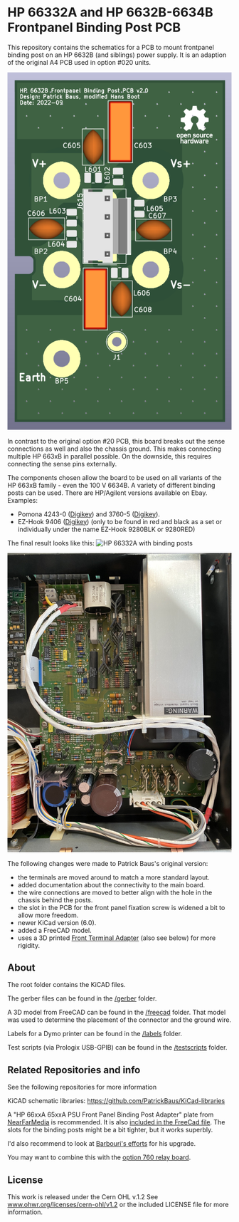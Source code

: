 HP 66332A and HP 6632B-6634B Frontpanel Binding Post PCB
===================
This repository contains the schematics for a PCB to mount frontpanel binding post on an HP 6632B (and siblings) power supply. It is an adaption of the original A4 PCB used in option #020 units.

![Current driver circuit board](images/board.png)

In contrast to the original option #20 PCB, this board breaks out the sense connections as well and also the chassis ground. This makes connecting multiple HP 663xB in parallel possible. On the downside, this requires connecting the sense pins externally.   

The components chosen allow the board to be used on all variants of the HP 663xB family - even the 100 V 6634B. A variety of different binding posts can be used. There are HP/Agilent versions available on Ebay. Examples:
- Pomona 4243-0 ([Digikey](https://www.digikey.de/en/products/detail/pomona-electronics/4243-0/604321)) and 3760-5 ([Digikey](https://www.digikey.de/en/products/detail/pomona-electronics/3760-5/736554)).
- EZ-Hook 9406 ([Digikey](https://www.digikey.fr/en/products/detail/e-z-hook/9406/574036)) (only to be found in red and black as a set or individually under the name EZ-Hook 9280BLK or 9280RED)

The final result looks like this:
![HP 66332A with binding posts](images/final.png)

![HP 66332A inside](images/inside.jpg)

The following changes were made to Patrick Baus's original version:

- the terminals are moved around to match a more standard layout.
- added documentation about the connectivity to the main board.
- the wire connections are moved to better align with the hole in the chassis behind the posts.
- the slot in the PCB for the front panel fixation screw is widened a bit to allow more freedom.
- newer KiCad version (6.0).
- added a FreeCAD model.
- uses a 3D printed [Front Terminal Adapter](freecad/Front_Terminal_Adapter.stl) (also see below) for more rigidity.

About
-----
The root folder contains the KiCAD files.

The gerber files can be found in the [/gerber](gerber/) folder.

A 3D model from FreeCAD can be found in the [/freecad](freecad/) folder. That model was used to determine the placement of the connector and the ground wire.

Labels for a Dymo printer can be found in the [/labels](labels/) folder.

Test scripts (via Prologix USB-GPIB) can be found in the [/testscripts](testscripts/) folder.

Related Repositories and info
-----------------------------

See the following repositories for more information

KiCAD schematic libraries: https://github.com/PatrickBaus/KiCad-libraries

A "HP 66xxA 65xxA PSU Front Panel Binding Post Adapter" plate from [NearFarMedia](https://www.thingiverse.com/thing:4299873) is recommended. It is also [included in the FreeCad file](freecad/Front_Terminal_Adapter.stl). The slots for the binding posts might be a bit tighter, but it works superbly.

I'd also recommend to look at [Barbouri's efforts](https://www.barbouri.com/2021/04/23/hewlett-packard-agilent-6632b-upgrade/) for his upgrade.

You may want to combine this with the [option 760 relay board](https://github.com/hb020/HP6632B_relay_board).

License
-------

This work is released under the Cern OHL v.1.2
See www.ohwr.org/licenses/cern-ohl/v1.2 or the included LICENSE file for more information.
